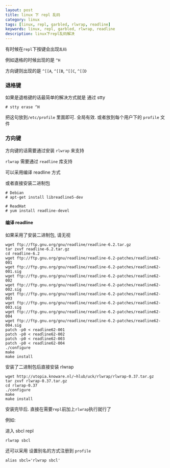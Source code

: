```yaml
---
layout: post
title: linux 下 repl 乱码
category: linux
tags: [linux, repl, garbled, rlwrap, readline]
keywords: linux, repl, garbled, rlwrap, readline
description: linux下repl乱码解决
---
```


有时候在`repl`下按键会出现`乱码`

例如退格的时候出现的是 `^H`

方向键则出现的是 `^[[A`, `^[[B`, `^[[C`, `^[[D`


### 退格键

如果是退格键的话最简单的解决方式就是 通过 stty

    # stty erase ^H

把这句放到`/etc/profile` 里面即可. 全局有效. 或者放到每个用户下的 `profile` 文件

### 方向键

方向键的话需要通过安装 `rlwrap` 来支持

`rlwrap` 需要通过 `readline` 库支持

可以采用编译 readline 方式

或者直接安装二进制包

    # Debian
    # apt-get install libreadline5-dev

    # ReadHat
    # yum install readline-devel

#### 编译 readline

如果采用了安装二进制包, 请无视

    wget ftp://ftp.gnu.org/gnu/readline/readline-6.2.tar.gz
    tar zxvf readline-6.2.tar.gz
    cd readline-6.2
    wget ftp://ftp.gnu.org/gnu/readline/readline-6.2-patches/readline62-001
    wget ftp://ftp.gnu.org/gnu/readline/readline-6.2-patches/readline62-001.sig
    wget ftp://ftp.gnu.org/gnu/readline/readline-6.2-patches/readline62-002
    wget ftp://ftp.gnu.org/gnu/readline/readline-6.2-patches/readline62-002.sig
    wget ftp://ftp.gnu.org/gnu/readline/readline-6.2-patches/readline62-003
    wget ftp://ftp.gnu.org/gnu/readline/readline-6.2-patches/readline62-003.sig
    wget ftp://ftp.gnu.org/gnu/readline/readline-6.2-patches/readline62-004
    wget ftp://ftp.gnu.org/gnu/readline/readline-6.2-patches/readline62-004.sig
    patch -p0 < readline62-001
    patch -p0 < readline62-002
    patch -p0 < readline62-003
    patch -p0 < readline62-004
    ./configure
    make
    make install

安装了二进制包后直接安装 rlwrap

    wget http://utopia.knoware.nl/~hlub/uck/rlwrap/rlwrap-0.37.tar.gz
    tar zxvf rlwrap-0.37.tar.gz
    cd rlwrap-0.37
    ./configure
    make
    make install

安装完毕后. 直接在需要`repl`前加上`rlwrap`执行就行了

例如:

进入 sbcl repl

    rlwrap sbcl

还可以采用 设置别名的方式注册到 `profile`

    alias sbcl='rlwrap sbcl'
